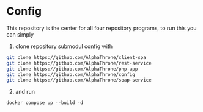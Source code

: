 # Config

This repository is the center for all four repository programs, to run this you can simply 
1. clone repository submodul config with
```sh
git clone https://github.com/AlphaThrone/client-spa
git clone https://github.com/AlphaThrone/rest-service
git clone https://github.com/AlphaThrone/php-app
git clone https://github.com/AlphaThrone/config
git clone https://github.com/AlphaThrone/soap-service
```
2. and run
```
docker compose up --build -d
```